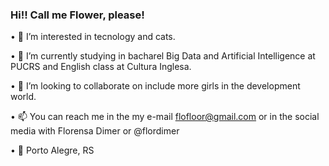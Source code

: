 ### Hi!! Call me Flower, please!

• 👀 I’m interested in tecnology and cats.

• 🌱 I’m currently studying in bacharel Big Data and Artificial Intelligence at PUCRS and English class at Cultura Inglesa.

• 💞️ I’m looking to collaborate on include more girls in the development world.

• 📫 You can reach me in the my e-mail flofloor@gmail.com or in the social media with Florensa Dimer or @flordimer

• 📌 Porto Alegre, RS
